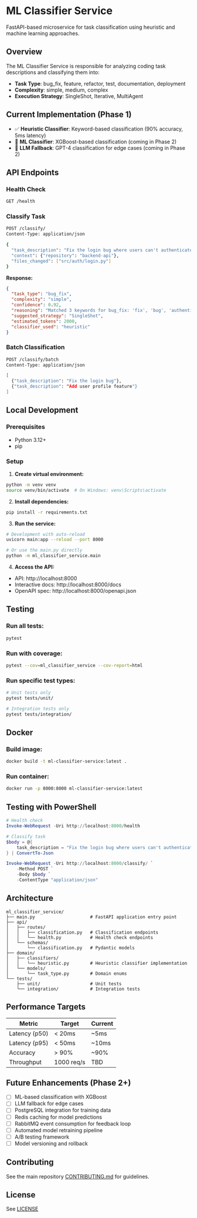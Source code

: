 # ML Classifier Service

FastAPI-based microservice for task classification using heuristic and machine learning approaches.

## Overview

The ML Classifier Service is responsible for analyzing coding task descriptions and classifying them into:
- **Task Type**: bug_fix, feature, refactor, test, documentation, deployment
- **Complexity**: simple, medium, complex
- **Execution Strategy**: SingleShot, Iterative, MultiAgent

## Current Implementation (Phase 1)

- ✅ **Heuristic Classifier**: Keyword-based classification (90% accuracy, 5ms latency)
- 🚧 **ML Classifier**: XGBoost-based classification (coming in Phase 2)
- 🚧 **LLM Fallback**: GPT-4 classification for edge cases (coming in Phase 2)

## API Endpoints

### Health Check
```bash
GET /health
```

### Classify Task
```bash
POST /classify/
Content-Type: application/json

{
  "task_description": "Fix the login bug where users can't authenticate",
  "context": {"repository": "backend-api"},
  "files_changed": ["src/auth/login.py"]
}
```

**Response:**
```json
{
  "task_type": "bug_fix",
  "complexity": "simple",
  "confidence": 0.92,
  "reasoning": "Matched 3 keywords for bug_fix: 'fix', 'bug', 'authenticate'",
  "suggested_strategy": "SingleShot",
  "estimated_tokens": 2000,
  "classifier_used": "heuristic"
}
```

### Batch Classification
```bash
POST /classify/batch
Content-Type: application/json

[
  {"task_description": "Fix the login bug"},
  {"task_description": "Add user profile feature"}
]
```

## Local Development

### Prerequisites
- Python 3.12+
- pip

### Setup

1. **Create virtual environment:**
```bash
python -m venv venv
source venv/bin/activate  # On Windows: venv\Scripts\activate
```

2. **Install dependencies:**
```bash
pip install -r requirements.txt
```

3. **Run the service:**
```bash
# Development with auto-reload
uvicorn main:app --reload --port 8000

# Or use the main.py directly
python -m ml_classifier_service.main
```

4. **Access the API:**
- API: http://localhost:8000
- Interactive docs: http://localhost:8000/docs
- OpenAPI spec: http://localhost:8000/openapi.json

## Testing

### Run all tests:
```bash
pytest
```

### Run with coverage:
```bash
pytest --cov=ml_classifier_service --cov-report=html
```

### Run specific test types:
```bash
# Unit tests only
pytest tests/unit/

# Integration tests only
pytest tests/integration/
```

## Docker

### Build image:
```bash
docker build -t ml-classifier-service:latest .
```

### Run container:
```bash
docker run -p 8000:8000 ml-classifier-service:latest
```

## Testing with PowerShell

```powershell
# Health check
Invoke-WebRequest -Uri http://localhost:8000/health

# Classify task
$body = @{
    task_description = "Fix the login bug where users can't authenticate"
} | ConvertTo-Json

Invoke-WebRequest -Uri http://localhost:8000/classify/ `
    -Method POST `
    -Body $body `
    -ContentType "application/json"
```

## Architecture

```
ml_classifier_service/
├── main.py                     # FastAPI application entry point
├── api/
│   ├── routes/
│   │   ├── classification.py   # Classification endpoints
│   │   └── health.py           # Health check endpoints
│   └── schemas/
│       └── classification.py   # Pydantic models
├── domain/
│   ├── classifiers/
│   │   └── heuristic.py        # Heuristic classifier implementation
│   └── models/
│       └── task_type.py        # Domain enums
└── tests/
    ├── unit/                   # Unit tests
    └── integration/            # Integration tests
```

## Performance Targets

| Metric | Target | Current |
|--------|--------|---------|
| Latency (p50) | < 20ms | ~5ms |
| Latency (p95) | < 50ms | ~10ms |
| Accuracy | > 90% | ~90% |
| Throughput | 1000 req/s | TBD |

## Future Enhancements (Phase 2+)

- [ ] ML-based classification with XGBoost
- [ ] LLM fallback for edge cases
- [ ] PostgreSQL integration for training data
- [ ] Redis caching for model predictions
- [ ] RabbitMQ event consumption for feedback loop
- [ ] Automated model retraining pipeline
- [ ] A/B testing framework
- [ ] Model versioning and rollback

## Contributing

See the main repository [CONTRIBUTING.md](../../../../CONTRIBUTING.md) for guidelines.

## License

See [LICENSE](../../../../LICENSE)
